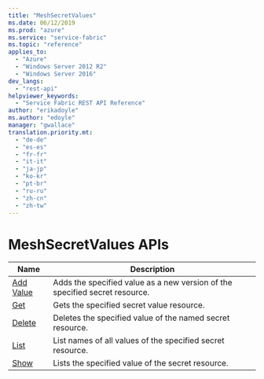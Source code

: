 ```yaml
---
title: "MeshSecretValues"
ms.date: 06/12/2019
ms.prod: "azure"
ms.service: "service-fabric"
ms.topic: "reference"
applies_to: 
  - "Azure"
  - "Windows Server 2012 R2"
  - "Windows Server 2016"
dev_langs: 
  - "rest-api"
helpviewer_keywords: 
  - "Service Fabric REST API Reference"
author: "erikadoyle"
ms.author: "edoyle"
manager: "gwallace"
translation.priority.mt: 
  - "de-de"
  - "es-es"
  - "fr-fr"
  - "it-it"
  - "ja-jp"
  - "ko-kr"
  - "pt-br"
  - "ru-ru"
  - "zh-cn"
  - "zh-tw"
---
```

# MeshSecretValues APIs

| Name | Description |
| --- | --- |
| [Add Value](sfclient-v65-api-meshsecretvalue_addvalue.md) | Adds the specified value as a new version of the specified secret resource.<br/> |
| [Get](sfclient-v65-api-meshsecretvalue_get.md) | Gets the specified secret value resource.<br/> |
| [Delete](sfclient-v65-api-meshsecretvalue_delete.md) | Deletes the specified  value of the named secret resource.<br/> |
| [List](sfclient-v65-api-meshsecretvalue_list.md) | List names of all values of the specified secret resource.<br/> |
| [Show](sfclient-v65-api-meshsecretvalue_show.md) | Lists the specified value of the secret resource.<br/> |

